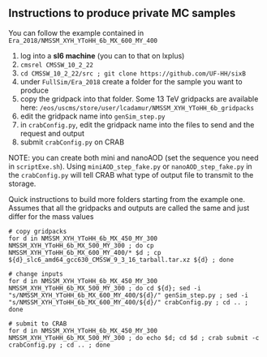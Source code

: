 ## Instructions to produce private MC samples

You can follow the example contained in ``Era_2018/NMSSM_XYH_YToHH_6b_MX_600_MY_400``

1. log into a **sl6 machine** (you can to that on lxplus)
2. ``cmsrel CMSSW_10_2_22``
3. ``cd CMSSW_10_2_22/src ; git clone https://github.com/UF-HH/sixB``
4. under ``FullSim/Era_2018`` create a folder for the sample you want to produce
5. copy the gridpack into that folder. Some 13 TeV gridpacks are available here: ``/eos/uscms/store/user/lcadamur/NMSSM_XYH_YToHH_6b_gridpacks``
6. edit the gridpack name into ``genSim_step.py``
7. in ``crabConfig.py``, edit the gridpack name into the files to send and the request and output
8. submit ``crabConfig.py`` on CRAB

NOTE: you can create both mini and nanoAOD (set the sequence you need in ``scriptExe.sh``). Using ``miniAOD_step_fake.py`` or ``nanoAOD_step_fake.py`` in the ``crabConfig.py`` will tell CRAB what type of output file to transmit to the storage.

Quick instructions to build more folders starting from the example one.
Assumes that all the gridpacks and outputs are called the same and just differ for the mass values

```
# copy gridpacks
for d in NMSSM_XYH_YToHH_6b_MX_450_MY_300 NMSSM_XYH_YToHH_6b_MX_500_MY_300 ; do cp NMSSM_XYH_YToHH_6b_MX_600_MY_400/* $d ; cp ${d}_slc6_amd64_gcc630_CMSSW_9_3_16_tarball.tar.xz ${d} ; done

# change inputs
for d in NMSSM_XYH_YToHH_6b_MX_450_MY_300 NMSSM_XYH_YToHH_6b_MX_500_MY_300 ; do cd ${d}; sed -i "s/NMSSM_XYH_YToHH_6b_MX_600_MY_400/${d}/" genSim_step.py ; sed -i "s/NMSSM_XYH_YToHH_6b_MX_600_MY_400/${d}/" crabConfig.py ; cd .. ; done

# submit to CRAB
for d in NMSSM_XYH_YToHH_6b_MX_450_MY_300 NMSSM_XYH_YToHH_6b_MX_500_MY_300 ; do echo $d; cd $d ; crab submit -c crabConfig.py ; cd .. ; done
```